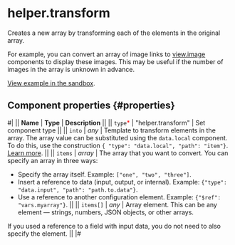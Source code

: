 # helper.transform

Creates a new array by transforming each of the elements in the original array.

For example, you can convert an array of image links to [view.image](view.image.md) components to display these images. This may be useful if the number of images in the array is unknown in advance.

[View example in the sandbox](https://clck.ru/RnsYo).

## Component properties {#properties}

#|
|| **Name** | **Type** | **Description** ||
|| `type`<span style="color: red">\*</span> | "helper.transform" | Set component type ||
|| `into` | _any_ | Template to transform elements in the array. The array value can be substituted using the `data.local` component. To do this, use the construction `{ "type": "data.local", "path": "item"}`. [Learn more](../operations/work-with-data.md). ||
|| `items` | _array_ | The array that you want to convert. You can specify an array in three ways:

- Specify the array itself. Example: `["one", "two", "three"]`.
- Insert a reference to data (input, output, or internal). Example: `{"type": "data.input", "path": "path.to.data"}`.
- Use a reference to another configuration element. Example: `{"$ref": "vars.myarray"}`.
  ||
  || `items[]` | _any_ | Array element. This can be any element — strings, numbers, JSON objects, or other arrays.

If you used a reference to a field with input data, you do not need to also specify the element. ||
|#
